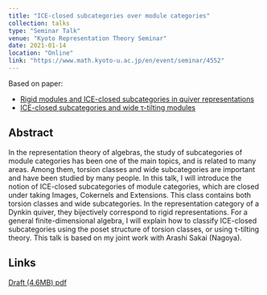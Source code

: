 ```yaml
---
title: "ICE-closed subcategories over module categories"
collection: talks
type: "Seminar Talk"
venue: "Kyoto Representation Theory Seminar"
date: 2021-01-14
location: "Online"
link: "https://www.math.kyoto-u.ac.jp/en/event/seminar/4552"
---
```


Based on paper:
- [Rigid modules and ICE-closed subcategories in quiver representations](/papers/rigidICE/)
- [ICE-closed subcategories and wide &tau;-tilting modules](/papers/ice/)

## Abstract
In the representation theory of algebras, the study of subcategories of module categories has been one of the main topics, and is related to many areas. Among them, torsion classes and wide subcategories are important and have been studied by many people. In this talk, I will introduce the notion of ICE-closed subcategories of module categories, which are closed under taking Images, Cokernels and Extensions. This class contains both torsion classes and wide
subcategories. In the representation category of a Dynkin quiver, they bijectively correspond to rigid representations. For a general finite-dimensional algebra, I will explain how to classify ICE-closed subcategories using the poset structure of torsion classes, or using &tau;-tilting theory. This talk is based on my joint work with Arashi Sakai (Nagoya).

## Links

[Draft (4.6MB) pdf](/files/draft-01-14.pdf)
